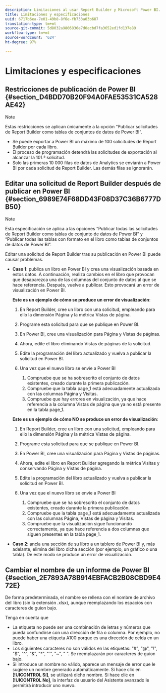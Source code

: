 ```yaml
---
description: Limitaciones al usar Report Builder y Microsoft Power BI.
title: Limitaciones y especificaciones
uuid: 6717b6ea-7e01-49b8-8f6e-fb733a03b687
translation-type: tm+mt
source-git-commit: 5d8032a9806836e7d0ecbd7fa3652ed1fd137e89
workflow-type: tm+mt
source-wordcount: '624'
ht-degree: 97%

---
```



# Limitaciones y especificaciones

## Restricciones de publicación de Power BI {#section_D4BDD70B20F94A0FAE53531CA528AE42}

>[!NOTE]
>
> Estas restricciones se aplican únicamente a la opción “Publicar solicitudes de Report Builder como tablas de conjuntos de datos de Power BI”.

* Se puede exportar a Power BI un máximo de 100 solicitudes de Report Builder por cada libro.
* El proceso de programación detendrá las solicitudes de exportación al alcanzar la 101.ª solicitud.
* Solo las primeras 10 000 filas de datos de Analytics se enviarán a Power BI por cada solicitud de Report Builder. Las demás filas se ignorarán.

## Editar una solicitud de Report Builder después de publicar en Power BI {#section_6989E74F68DD43F08D37C36B6777DB50}

>[!NOTE]
>
> Esta especificación se aplica a las opciones “Publicar todas las solicitudes de Report Builder como tablas de conjunto de datos de Power BI” y “Publicar todas las tablas con formato en el libro como tablas de conjuntos de datos de Power BI”.

Editar una solicitud de Report Builder tras su publicación en Power BI puede causar problemas.

* **Caso 1**: publica un libro en Power BI y crea una visualización basada en estos datos. A continuación, realiza cambios en el libro que provocan que desaparezca una de las columnas del conjunto de datos al que se hace referencia. Después, vuelve a publicar. Esto provocará un error de visualización en Power BI.

   **Este es un ejemplo de cómo se produce un error de visualización:**

   1. En Report Builder, cree un libro con una solicitud, empleando para ello la dimensión Página y la métrica Vistas de página.
   2. Programe esta solicitud para que se publique en Power BI.
   3. En Power BI, cree una visualización para Página y Vistas de páginas.
   4. Ahora, edite el libro eliminando Vistas de páginas de la solicitud.
   5. Edite la programación del libro actualizado y vuelva a publicar la solicitud en Power BI.
   6. Una vez que el nuevo libro se envíe a Power BI

      1. Compruebe que se ha sobrescrito el conjunto de datos existentes, creado durante la primera publicación.
      2. Compruebe que la tabla page_1 está adecuadamente actualizada con las columnas Página y Visitas.
      3. Compruebe que hay errores en visualización, ya que hace referencia a la columna Vistas de página que ya no está presente en la tabla page_1.

   **Este es un ejemplo de cómo NO se produce un error de visualización**:

   1. En Report Builder, cree un libro con una solicitud, empleando para ello la dimensión Página y la métrica Vistas de página.
   2. Programe esta solicitud para que se publique en Power BI.
   3. En Power BI, cree una visualización para Página y Vistas de páginas.
   4. Ahora, edite el libro en Report Builder agregando la métrica Visitas y conservando Página y Vistas de página.
   5. Edite la programación del libro actualizado y vuelva a publicar la solicitud en Power BI.
   6. Una vez que el nuevo libro se envíe a Power BI

      1. Compruebe que se ha sobrescrito el conjunto de datos existentes, creado durante la primera publicación.
      2. Compruebe que la tabla page_1 está adecuadamente actualizada con las columnas Página, Vistas de página y Visitas.
      3. Compruebe que la visualización sigue funcionando correctamente, ya que hace referencia a dos columnas que siguen presentes en la tabla page_1.


* **Caso 2**: ancla una sección de su libro a un tablero de Power BI y, más adelante, elimina del libro dicha sección (por ejemplo, un gráfico o una tabla). De este modo se produce un error de visualización.

## Cambiar el nombre de un informe de Power BI {#section_2E7893A78B914EBFACB2B08CBD9E472E}

De forma predeterminada, el nombre se rellena con el nombre de archivo del libro (sin la extensión .xlsx), aunque reemplazando los espacios con caracteres de guion bajo.

Tenga en cuenta que

* La etiqueta no puede ser una combinación de letras y números que pueda confundirse con una dirección de fila o columna. Por ejemplo, no puede haber una etiqueta A100 porque es una dirección de celda en un libro.
* Los siguientes caracteres no son válidos en las etiquetas: &quot;#&quot;, &quot;@&quot;, &quot;!&quot;, &quot;$&quot;, &quot;^&quot;, &quot;&amp;&quot;, &quot;*&quot;, &quot;`&quot;, &quot;~&quot;, &quot; &quot;. Se reemplazarán por caracteres de guion bajo.
* Si introduce un nombre no válido, aparece un mensaje de error que le sugiere un nombre generado automáticamente. Si hace clic en **[!UICONTROL Sí]**, se utilizará dicho nombre. Si hace clic en **[!UICONTROL No]**, la interfaz de usuario del Asistente avanzado le permitirá introducir uno nuevo.

